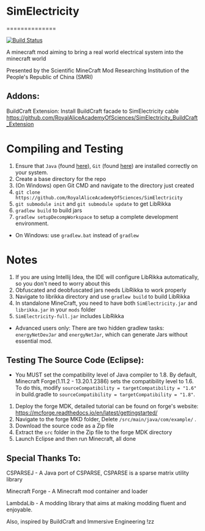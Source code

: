 # SimElectricity
==============

[![Build Status](https://travis-ci.org/RoyalAliceAcademyOfSciences/SimElectricity.svg?branch=master)](https://travis-ci.org/RoyalAliceAcademyOfSciences/SimElectricity)

A minecraft mod aiming to bring a real world electrical system into the minecraft world

Presented by the Scientific MineCraft Mod Researching Institution of the People's Republic of China (SMRI)

## Addons:
BuildCraft Extension:
Install BuildCraft facade to SimElectricity cable
https://github.com/RoyalAliceAcademyOfSciences/SimElectricity_BuildCraft_Extension

# Compiling and Testing
1. Ensure that `Java` (found [here](http://www.oracle.com/technetwork/java/javase/downloads/jdk8-downloads-2133151.html)), `Git` (found [here](http://git-scm.com/)) are installed correctly on your system.
1. Create a base directory for the repo
1. (On Windows) open Git CMD and navigate to the directory just created
1. `git clone https://github.com/RoyalAliceAcademyOfSciences/SimElectricity`
1. `git submodule init` and `git submodule update` to get LibRikka
1. `gradlew build` to build jars
1. `gradlew setupDecompWorkspace` to setup a complete development environment.
* On Windows: use `gradlew.bat` instead of `gradlew`

# Notes
1. If you are using Intellij Idea, the IDE will configure LibRikka automatically, so you don't need to worry about this
2. Obfuscated and deobfuscated jars needs LibRikka to work properly
3. Navigate to librikka directory and use `gradlew build` to build LibRikka
4. In standalone MineCraft, you need to have both `SimElectricity.jar` and `librikka.jar` in your `mods` folder
5. `SimElectricity-full.jar` includes LibRikka
* Advanced users only: There are two hidden gradlew tasks: `energyNetDevJar` and `energyNetJar`, which can generate Jars without essential mod.

## Testing The Source Code (Eclipse):
* You MUST set the compatibility level of Java compiler to 1.8. By default, Minecraft Forge(1.11.2 - 13.20.1.2386) sets the compatibility level to 1.6. To do this, modify `sourceCompatibility = targetCompatibility = "1.6"` in build.gradle to `sourceCompatibility = targetCompatibility = "1.8"`.
1. Deploy the forge MDK, detailed tutorial can be found on forge's website: https://mcforge.readthedocs.io/en/latest/gettingstarted/
2. Navigate to the forge MKD folder, Delete `/src/main/java/com/example/` .
3. Download the source code as a Zip file
4. Extract the `src` folder in the Zip file to the forge MDK directory
5. Launch Eclipse and then run Minecraft, all done

## Special Thanks To:

CSPARSEJ - A Java port of CSPARSE, CSPARSE is a sparse matrix utility library

Minecraft Forge - A Minecraft mod container and loader

LambdaLib - A modding library that aims at making modding fluent and enjoyable.

Also, inspired by BuildCraft and Immersive Engineering !zz
